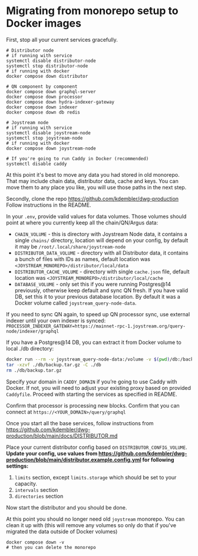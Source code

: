 # Migrating from monorepo setup to Docker images

First, stop all your current services gracefully.

```
# Distributor node
# if running with service
systemctl disable distributor-node
systemctl stop distributor-node
# if running with docker
docker compose down distributor

# QN component by component
docker compose down graphql-server
docker compose down processor
docker compose down hydra-indexer-gateway
docker compose down indexer
docker compose down db redis

# Joystream node
# if running with service
systemctl disable joystream-node
systemctl stop joystream-node
# if running with docker
docker compose down joystream-node

# If you're going to run Caddy in Docker (recommended)
systemctl disable caddy
```

At this point it's best to move any data you had stored in old monorepo. That may include chain data, distributor data, cache and keys. You can move them to any place you like, you will use those paths in the next step.

Secondly, clone the repo https://github.com/kdembler/dwg-production Follow instructions in the README.

In your `.env`, provide valid values for data volumes. Those volumes should point at where you currently keep all the chain/QN/Argus data:

- `CHAIN_VOLUME` - this is directory with Joystream Node data, it contains a single `chains/` directory, location will depend on your config, by default it may be `/root/.local/share/joystream-node`
- `DISTRIBUTOR_DATA_VOLUME` - directory with all Distributor data, it contains a bunch of files with IDs as names, default location was `<JOYSTREAM_MONOREPO>/distributor/local/data`
- `DISTRIBUTOR_CACHE_VOLUME` - directory with single `cache.json` file, default location was `<JOYSTREAM_MONOREPO>/distributor/local/cache`
- `DATABASE_VOLUME` - only set this if you were running Postgres@14 previously, otherwise keep default and sync QN fresh. If you have valid DB, set this it to your previous database location. By default it was a Docker volume called `joystream_query-node-data`.

If you need to sync QN again, to speed up QN processor sync, use external indexer until your own indexer is synced: `PROCESSOR_INDEXER_GATEWAY=https://mainnet-rpc-1.joystream.org/query-node/indexer/graphql`

If you have a Postgres@14 DB, you can extract it from Docker volume to local ./db directory:

```sh
docker run --rm -v joystream_query-node-data:/volume -v $(pwd)/db:/backup alpine tar -czvf /backup/backup.tar.gz -C /volume ./
tar -xzvf ./db/backup.tar.gz -C ./db
rm ./db/backup.tar.gz
```

Specify your domain in `CADDY_DOMAIN` if you’re going to use Caddy with Docker. If not, you will need to adjust your existing proxy based on provided `Caddyfile`.
Proceed with starting the services as specified in README.

Confirm that processor is processing new blocks. Confirm that you can connect at `https://<YOUR_DOMAIN>/query/graphql`

Once you start all the base services, follow instructions from https://github.com/kdembler/dwg-production/blob/main/docs/DISTRIBUTOR.md

Place your current distributor config based on `DISTRIBUTOR_CONFIG_VOLUME`. **Update your config, use values from https://github.com/kdembler/dwg-production/blob/main/distributor.example.config.yml for following settings:**

1. `limits` section, except `limits.storage` which should be set to your capacity.
2. `intervals` section
3. `directories` section

Now start the distributor and you should be done.

At this point you should no longer need old `joystream` monorepo. You can clean it up with (this will remove any volumes so only do that if you've migrated the data outside of Docker volumes)

```
docker compose down -v
# then you can delete the monorepo
```
